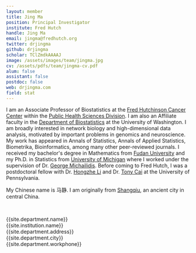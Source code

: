 ```yaml
---
layout: member
title: Jing Ma
position: Principal Investigator
institute: Fred Hutch  
handle: Jing Ma
email: jingma@fredhutch.org
twitter: drjingma
github: drjingma
scholar: TClZmdkAAAAJ
image: /assets/images/team/jingma.jpg
cv: /assets/pdfs/team/jingma-cv.pdf
alum: false
assistant: false
postdoc: false
web: drjingma.com
field: stat
---
```


I am an Associate Professor of Biostatistics at the [Fred Hutchinson Cancer Center](https://www.fredhutch.org/en.html) within the [Public Health Sciences Division](https://www.fredhutch.org/en/research/divisions/public-health-sciences-division.html). I am also an Affiliate faculty in the [Department of Biostatistics](https://www.biostat.washington.edu/people/faculty) at the University of Washington. I am broadly interested in network biology and high-dimensional data analysis, motivated by important problems in genomics and neuroscience. My work has appeared in Annals of Statistics, Annals of Applied Statistics, Biometrika, Bioinformatics, among many other peer-reviewed journals. I received my bachelor's degree in Mathematics from [Fudan University](https://www.fudan.edu.cn/en/) and my Ph.D. in Statistics from [University of Michigan](https://lsa.umich.edu/stats) where I worked under the supervision of Dr. [George Michailidis](https://informatics.research.ufl.edu/homepage/about-us/michailidis.html). Before coming to Fred Hutch, I was a postdoctoral fellow with Dr. [Hongzhe Li](http://statgene.med.upenn.edu/) and Dr. [Tony Cai](http://www-stat.wharton.upenn.edu/~tcai/) at the University of Pennsylvania.   

My Chinese name is 马静. I am originally from [Shangqiu](https://en.wikipedia.org/wiki/Shangqiu), an ancient city in central China. 

<br>

{{site.department.name}}<br>
{{site.institution.name}}<br>
{{site.department.address}}<br>
{{site.department.city}}<br>
{{site.department.workphone}}




